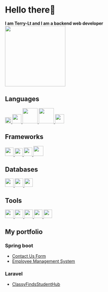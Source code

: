 <h1>Hello there👋</h1>
<b>I am Terry-Lt and I am a backend web developer</b>
<img src="https://media.tenor.com/k_FD58xnsicAAAAi/work-internet.gif" width="200"></img>
<h2>Languages</h2>
<div>
<!--Java-->
<a href="https://www.java.com/en/">
<img width="20" src="https://upload.wikimedia.org/wikipedia/en/thumb/3/30/Java_programming_language_logo.svg/1200px-Java_programming_language_logo.svg.png"></img>
</a>
<!--Python-->
<a href="https://www.python.org/">
<img width="30" src="https://upload.wikimedia.org/wikipedia/commons/thumb/c/c3/Python-logo-notext.svg/1200px-Python-logo-notext.svg.png"></img>
</a>
<!--PHP-->
<a href="https://www.php.net/">
<img width="50" src="https://upload.wikimedia.org/wikipedia/commons/thumb/2/27/PHP-logo.svg/1200px-PHP-logo.svg.png"></img>
</a>
<!--SQL-->
<a href="https://en.wikipedia.org/wiki/SQL">
<img width="50" src="https://i0.wp.com/learn.onemonth.com/wp-content/uploads/2019/07/image2-1.png?fit=600%2C315&ssl=1"></img>
</a>
<!--JS-->
<a href="https://developer.mozilla.org/en-US/docs/Web/JavaScript">
<img width="30" src="https://upload.wikimedia.org/wikipedia/commons/thumb/9/99/Unofficial_JavaScript_logo_2.svg/1200px-Unofficial_JavaScript_logo_2.svg.png"></img>
</a>


<h2>Frameworks</h2>
<div>
<!--Spring boot-->
<a href="https://spring.io/projects/spring-boot">
<img width="28" src="https://images.ctfassets.net/gt6dp23g0g38/5DqlQtFKecFlkqQ8YGDT2p/aa945b648f44dd872e9a1b89f7d203ef/springboot.png"></img>
</a>
<!--Laravel-->
<a href="https://laravel.com/">
<img width="26" src="https://upload.wikimedia.org/wikipedia/commons/thumb/9/9a/Laravel.svg/1200px-Laravel.svg.png"></img>
</a>
<!--Vue 3-->
<a href="https://vuejs.org/">
<img width="28" src="https://upload.wikimedia.org/wikipedia/commons/thumb/9/95/Vue.js_Logo_2.svg/1200px-Vue.js_Logo_2.svg.png"></img>
</a>
<!--Boostrap 5-->
<a href="https://getbootstrap.com/">
<img width="33" src="https://upload.wikimedia.org/wikipedia/commons/thumb/b/b2/Bootstrap_logo.svg/800px-Bootstrap_logo.svg.png"></img>
</a>
</div>

<h2>Databases</h2>

<div>
<!--Mysql-->
<a href="https://www.mysql.com/">
<img width="28" src="https://pipedream.com/s.v0/app_1YMhwo/logo/orig"></img>
</a>
<!--Postgresql-->
<a href="https://www.postgresql.org/">
<img width="28" src="https://upload.wikimedia.org/wikipedia/commons/thumb/2/29/Postgresql_elephant.svg/1200px-Postgresql_elephant.svg.png"></img>
</a>
<!--Microsoft SQL Server-->
<a href="https://www.microsoft.com/en-us/sql-server/sql-server-downloads">
<img width="28" src="https://www.edureka.co/blog/wp-content/uploads/2019/10/logo.png"></img>
</a>

</div>
<h2>Tools</h2>

<div>
<!--VS code-->
<a href="https://code.visualstudio.com/">
<img width="28" src="https://upload.wikimedia.org/wikipedia/commons/thumb/9/9a/Visual_Studio_Code_1.35_icon.svg/1200px-Visual_Studio_Code_1.35_icon.svg.png"></img>
</a>
<!--Visual Studio-->
<a href="https://visualstudio.microsoft.com/">
<img width="28" src="https://upload.wikimedia.org/wikipedia/commons/thumb/2/2c/Visual_Studio_Icon_2022.svg/1200px-Visual_Studio_Icon_2022.svg.png"></img>
</a>
<!--Postman-->
<a href="https://www.postman.com/">
<img width="28" src="https://yt3.googleusercontent.com/X-rhKMndFm9hT9wIaJns1StBfGbFdLTkAROwm4UZ3n9ucrBky5CFIeeZhSszFXBgQjItzCD0SA=s900-c-k-c0x00ffffff-no-rj"></img>
</a>
<!--Git-->
<a href="https://git-scm.com/">
<img width="28" src="https://upload.wikimedia.org/wikipedia/commons/thumb/3/3f/Git_icon.svg/2048px-Git_icon.svg.png"></img>
</a>
<!--Wsl 2-->
<a href="https://learn.microsoft.com/en-us/windows/wsl/">
<img width="28" src="https://upload.wikimedia.org/wikipedia/commons/thumb/3/35/Tux.svg/1200px-Tux.svg.png"></img>
</a>
</div>
<h2>My portfolio</h2>

<h3>Spring boot</h3>
<ul>

<li>
<a href="https://github.com/Terry-LT/Contact-Us-Spring-Boot-Vue">Contact Us Form</a>
</li>

<li>
<a href="https://github.com/Terry-LT/Employee-Management-System">Employee Management System</a>
</li>

</ul>

<h3>Laravel</h3>
<ul>

<li>
<a href="https://github.com/Terry-LT/ClassyFindsStudentHub">ClassyFindsStudentHub</a>
</li>

</ul>

